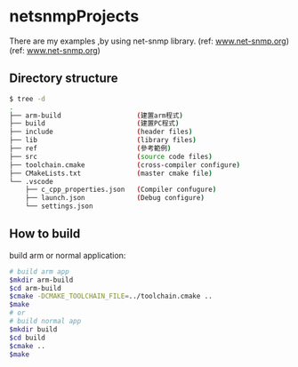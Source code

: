 # netsnmpProjects

There are my examples ,by using net-snmp library. (ref: www.net-snmp.org) (ref: www.net-snmp.org)

## Directory structure

```sh
$ tree -d
.
├── arm-build                   (建置arm程式)
├── build                       (建置PC程式)
├── include                     (header files)
├── lib                         (library files)
├── ref                         (參考範例)
├── src                         (source code files)
├── toolchain.cmake             (cross-compiler configure)
├── CMakeLists.txt              (master cmake file)
└── .vscode
    ├── c_cpp_properties.json   (Compiler confugure)
    ├── launch.json             (Debug configure)
    └── settings.json
```

## How to build

build arm or normal application:

```sh
# build arm app
$mkdir arm-build
$cd arm-build
$cmake -DCMAKE_TOOLCHAIN_FILE=../toolchain.cmake ..
$make
# or
# build normal app
$mkdir build
$cd build
$cmake ..
$make
```
